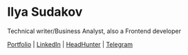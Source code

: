 # Ilya Sudakov

Technical writer/Business Analyst, also a Frontend developer

[Portfolio](https://ilyasudakov.github.io/monospace/en) | 
[LinkedIn](https://www.linkedin.com/in/ilyasudakov) |
[HeadHunter](https://spb.hh.ru/resume/340dcd78ff0b369fe40039ed1f534c6a4e756e) | 
[Telegram](https://t.me/ilyasudakov)
